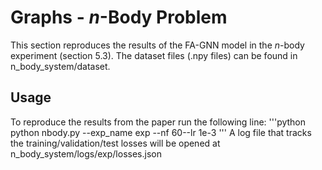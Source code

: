 # Graphs - $n$-Body Problem
This section reproduces the results of the FA-GNN model in the $n$-body experiment (section 5.3). 
The dataset files (.npy files) can be found in n_body_system/dataset.

## Usage

To reproduce the results from the paper run the following line: 
'''python
python nbody.py --exp_name exp --nf 60--lr 1e-3 
'''
A log file that tracks the training/validation/test losses will be opened at n_body_system/logs/exp/losses.json